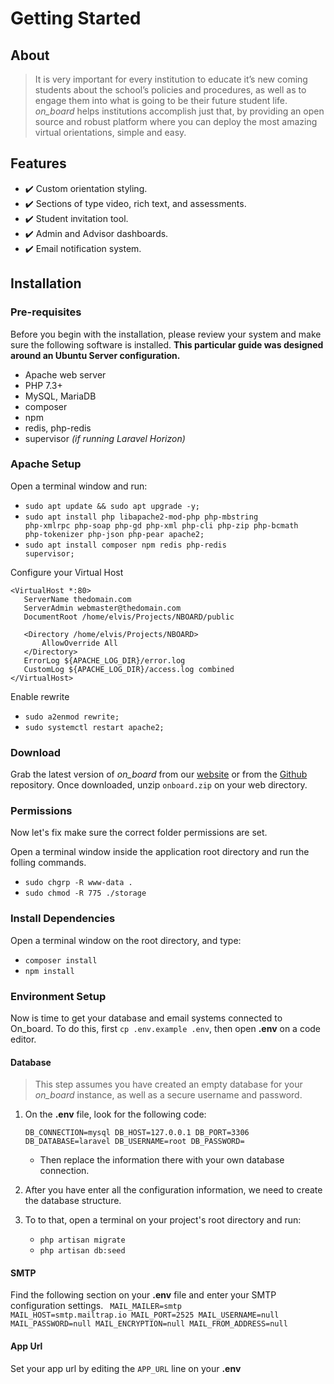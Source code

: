 # Getting Started

## About

> It is very important for every institution to educate it’s new coming students about the school’s policies and procedures, as well as to engage them into what is going to be their future student life. *on_board* helps institutions accomplish just that, by providing an open source and robust platform where you can deploy the most amazing virtual orientations, simple and easy.

## Features

* :heavy_check_mark: Custom orientation styling.
* :heavy_check_mark: Sections of type video, rich text, and assessments.
* :heavy_check_mark: Student invitation tool.
* :heavy_check_mark: Admin and Advisor dashboards.
* :heavy_check_mark: Email notification system.

## Installation


### Pre-requisites
Before you begin with the installation, please review your system and make sure the following software is installed. 
**This particular guide was designed around an Ubuntu Server configuration.**
* Apache web server
* PHP 7.3+
* MySQL, MariaDB
* composer
* npm
* redis, php-redis
* supervisor *(if running Laravel Horizon)*

### Apache Setup
Open a terminal window and run:
* <code>sudo apt update && sudo apt upgrade -y;</code>
* <code>sudo apt install php libapache2-mod-php php-mbstring php-xmlrpc php-soap php-gd php-xml php-cli php-zip php-bcmath php-tokenizer php-json php-pear apache2;</code>
* <code>sudo apt install composer npm redis php-redis supervisor;</code>

Configure your Virtual Host

```
<VirtualHost *:80>
   ServerName thedomain.com
   ServerAdmin webmaster@thedomain.com
   DocumentRoot /home/elvis/Projects/NBOARD/public

   <Directory /home/elvis/Projects/NBOARD>
       AllowOverride All
   </Directory>
   ErrorLog ${APACHE_LOG_DIR}/error.log
   CustomLog ${APACHE_LOG_DIR}/access.log combined
</VirtualHost>

```
Enable rewrite
* <code>sudo a2enmod rewrite;</code>
* <code>sudo systemctl restart apache2;</code>

### Download
Grab the latest version of *on_board* from our [website](nboard.app) or from the [Github](https://github.com/elvisblanco1993) repository.
Once downloaded, unzip <code>onboard.zip</code> on your web directory.

### Permissions
Now let's fix make sure the correct folder permissions are set.

Open a terminal window inside the application root directory and run the folling commands.

* <code>sudo chgrp -R www-data . </code>
* <code>sudo chmod -R 775 ./storage</code>


### Install Dependencies
Open a terminal window on the root directory, and type:
* <code>composer install</code>
* <code>npm install</code>

### Environment Setup
Now is time to get your database and email systems connected to On_board.
To do this, first <code>cp .env.example .env</code>, then open **.env** on a code editor.

#### Database
> This step assumes you have created an empty database for your *on_board* instance, as well as a secure username and password.

1. On the **.env** file, look for the following code:

    <code>DB_CONNECTION=mysql
    DB_HOST=127.0.0.1
    DB_PORT=3306
    DB_DATABASE=laravel
    DB_USERNAME=root
    DB_PASSWORD=</code>
    * Then replace the information there with your own database connection.

2. After you have enter all the configuration information, we need to create the database structure.

3. To to that, open a terminal on your project's root directory and run:
    * <code>php artisan migrate</code>
    * <code>php artisan db:seed</code>

#### SMTP
Find the following section on your **.env** file and enter your SMTP configuration settings.
<code>
MAIL_MAILER=smtp
MAIL_HOST=smtp.mailtrap.io
MAIL_PORT=2525
MAIL_USERNAME=null
MAIL_PASSWORD=null
MAIL_ENCRYPTION=null
MAIL_FROM_ADDRESS=null
</code>

#### App Url
Set your app url by editing the <code>APP_URL</code> line on your **.env**